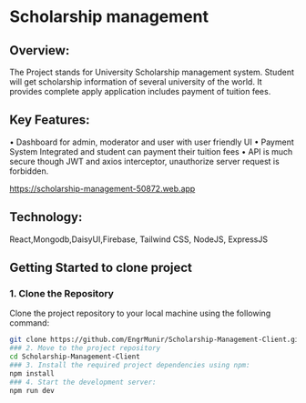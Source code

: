 # Scholarship management
## Overview:
The Project stands for University Scholarship management system. Student will get scholarship information of several university of the world. It provides complete apply application includes payment of tuition fees. 

## Key Features:
•	Dashboard for admin, moderator and user with user friendly UI
•	Payment System Integrated and student can payment their tuition fees
•	API is much secure though JWT and axios interceptor, unauthorize server request is forbidden.

https://scholarship-management-50872.web.app
## Technology:
React,Mongodb,DaisyUI,Firebase, Tailwind CSS, NodeJS, ExpressJS
## Getting Started to clone project

### 1. Clone the Repository
Clone the project repository to your local machine using the following command:
```sh
git clone https://github.com/EngrMunir/Scholarship-Management-Client.git
### 2. Move to the project repository
cd Scholarship-Management-Client
### 3. Install the required project dependencies using npm:
npm install
### 4. Start the development server:
npm run dev
